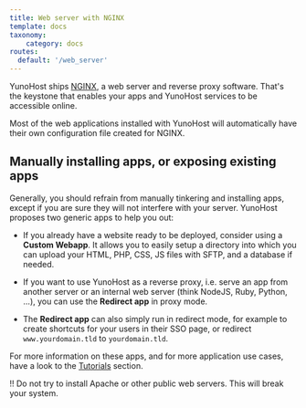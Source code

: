 ```yaml
---
title: Web server with NGINX
template: docs
taxonomy:
    category: docs
routes:
  default: '/web_server'
---
```


YunoHost ships [NGINX](https://www.nginx.com/), a web server and reverse proxy software. That's the keystone that enables your apps and YunoHost services to be accessible online.

Most of the web applications installed with YunoHost will automatically have their own configuration file created for NGINX.

## Manually installing apps, or exposing existing apps

Generally, you should refrain from manually tinkering and installing apps, except if you are sure they will not interfere with your server. YunoHost proposes two generic apps to help you out:

- If you already have a website ready to be deployed, consider using a **Custom Webapp**. It allows you to easily setup a directory into which you can upload your HTML, PHP, CSS, JS files with SFTP, and a database if needed.

- If you want to use YunoHost as a reverse proxy, i.e. serve an app from another server or an internal web server (think NodeJS, Ruby, Python, ...), you can use the **Redirect app** in proxy mode.

- The **Redirect app** can also simply run in redirect mode, for example to create shortcuts for your users in their SSO page, or redirect `www.yourdomain.tld` to `yourdomain.tld`.

For more information on these apps, and for more application use cases, have a look to the [Tutorials](/tutorials) section.

!! Do not try to install Apache or other public web servers. This will break your system.
